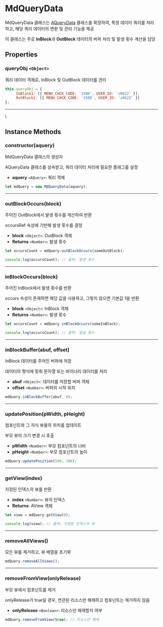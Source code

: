 # MdQueryData

MdQueryData 클래스는 [AQueryData](https://wikidocs.net/275155) 클래스를 확장하여, 특정 데이터 쿼리를 처리하고, 해당 쿼리 데이터의 변환 및 관리 기능을 제공

이 클래스는 주로 **InBlock**과 **OutBlock** 데이터의 버퍼 처리 및 발생 횟수 계산을 담당

## Properties

### **queryObj** `<Object>`

쿼리 데이터 객체로, InBlock 및 OutBlock 데이터를 관리

```js
this.queryObj = {
	 InBlock1: [{ MENU_CHCK_CODE: '1500', USER_ID: 'z0622' }],
	 OutBlock1: [{ MENU_CHCK_CODE: '1500', USER_ID: 'z0622' }]
};
```

***

\


## Instance Methods

### constructor(aquery)

MdQueryData 클래스의 생성자

AQueryData 클래스를 상속받고, 쿼리 데이터 처리에 필요한 플래그를 설정

* **aquery** `<AQuery>`: 쿼리 객체

```js
let mdQuery = new MdQueryData(aquery);
```

***

### outBlockOccurs(block)

주어진 OutBlock에서 발생 횟수를 계산하여 반환

occursRef 속성에 기반해 발생 횟수를 결정

* **block** `<Object>`: OutBlock 객체
* **Returns** `<Number>`: 발생 횟수

```js
let occursCount = mdQuery.outBlockOccurs(someOutBlock);

console.log(occursCount); // 출력: 발생 횟수 
```

***

### **inBlockOccurs(block)**

주어진 InBlock에서 발생 횟수를 반환

occurs 속성이 존재하면 해당 값을 사용하고, 그렇지 않으면 기본값 1을 반환

* **block** `<Object>`: InBlock 객체
* **Returns** `<Number>`: 발생 횟수

```js
let occursCount = mdQuery.inBlockOccurs(someInBlock);

console.log(occursCount); // 출력: 발생 횟수 
```

***

### **inBlockBuffer(abuf, offset)**

InBlock 데이터를 주어진 버퍼에 저장

데이터의 형식에 맞춰 문자열 또는 바이너리 데이터를 처리

* **abuf** `<Object>`: 데이터를 저장할 버퍼 객체
* **offset** `<Number>`: 버퍼의 시작 위치

```js
mdQuery.inBlockBuffer(abuf, 0);
```

***

### **updatePosition(pWidth, pHeight)**

컴포넌트와 그 자식 뷰들의 위치를 업데이트

부모 뷰의 크기 변경 시 호출

* **pWidth** `<Number>`: 부모 컴포넌트의 너비
* **pHeight** `<Number>`: 부모 컴포넌트의 높이

```js
mdQuery.updatePosition(500, 300);
```

***

### **getView(index)**

지정된 인덱스의 뷰를 반환

* **index** `<Number>`: 뷰의 인덱스
* **Returns**: AView 객체

```js
let view = mdQuery.getView(0);

console.log(view); // 출력: 지정된 인덱스의 뷰
```

***

### **removeAllViews()**

모든 뷰를 제거하고, 뷰 배열을 초기화

```js
mdQuery.removeAllViews(); 
```

***

### **removeFromView(onlyRelease)**

부모 뷰에서 컴포넌트를 제거

onlyRelease가 true일 경우, 연관된 리소스만 해제하고 컴포넌트는 제거하지 않음

* **onlyRelease** `<Boolean>`: 리소스만 해제할지 여부

```js
mdQuery.removeFromView(true); // 리소스만 해제
```
